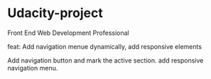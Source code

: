 # Udacity-project
Front End Web Development Professional

feat: Add navigation menue dynamically, add responsive elements

Add navigation button and mark the active section. add responsive
navigation menu.
